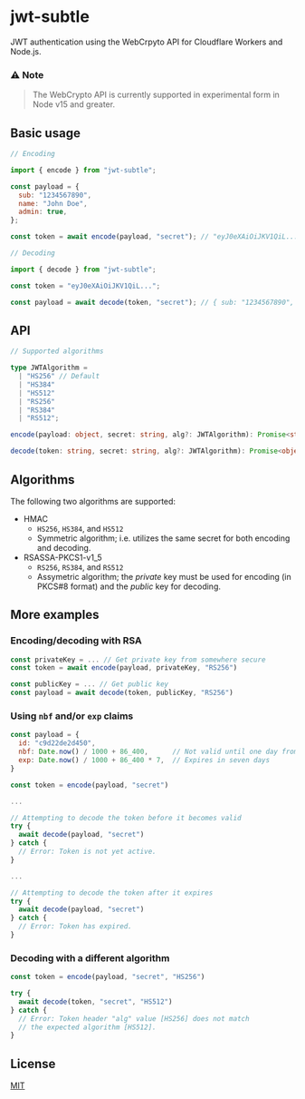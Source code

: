 # jwt-subtle

JWT authentication using the WebCrpyto API for Cloudflare Workers and Node.js.

### ⚠️ Note

> The WebCrypto API is currently supported in experimental form in Node v15 and greater.

## Basic usage

```js
// Encoding

import { encode } from "jwt-subtle";

const payload = {
  sub: "1234567890",
  name: "John Doe",
  admin: true,
};

const token = await encode(payload, "secret"); // "eyJ0eXAiOiJKV1QiL..."
```

```js
// Decoding

import { decode } from "jwt-subtle";

const token = "eyJ0eXAiOiJKV1QiL...";

const payload = await decode(token, "secret"); // { sub: "1234567890", ... }
```

## API

```ts
// Supported algorithms

type JWTAlgorithm =
  | "HS256" // Default
  | "HS384"
  | "HS512"
  | "RS256"
  | "RS384"
  | "RS512";
```

```ts
encode(payload: object, secret: string, alg?: JWTAlgorithm): Promise<string>
```

```ts
decode(token: string, secret: string, alg?: JWTAlgorithm): Promise<object>
```

## Algorithms

The following two algorithms are supported:

- HMAC
  - `HS256`, `HS384`, and `HS512`
  - Symmetric algorithm; i.e. utilizes the same secret for both encoding and decoding.
- RSASSA-PKCS1-v1_5
  - `RS256`, `RS384`, and `RS512`
  - Assymetric algorithm; the _private_ key must be used for encoding (in PKCS#8 format) and the _public_ key for decoding.

## More examples

### Encoding/decoding with RSA

```js
const privateKey = ... // Get private key from somewhere secure
const token = await encode(payload, privateKey, "RS256")
```

```js
const publicKey = ... // Get public key
const payload = await decode(token, publicKey, "RS256")
```

### Using `nbf` and/or `exp` claims

```js
const payload = {
  id: "c9d22de2d450",
  nbf: Date.now() / 1000 + 86_400,      // Not valid until one day from now
  exp: Date.now() / 1000 + 86_400 * 7,  // Expires in seven days
}

const token = encode(payload, "secret")

...

// Attempting to decode the token before it becomes valid
try {
  await decode(payload, "secret")
} catch {
  // Error: Token is not yet active.
}

...

// Attempting to decode the token after it expires
try {
  await decode(payload, "secret")
} catch {
  // Error: Token has expired.
}
```

### Decoding with a different algorithm

```js
const token = encode(payload, "secret", "HS256")

try {
  await decode(token, "secret", "HS512")
} catch {
  // Error: Token header "alg" value [HS256] does not match
  // the expected algorithm [HS512].
}
```

## License
[MIT](https://github.com/rav2040/jwt-simple/blob/master/LICENSE)
